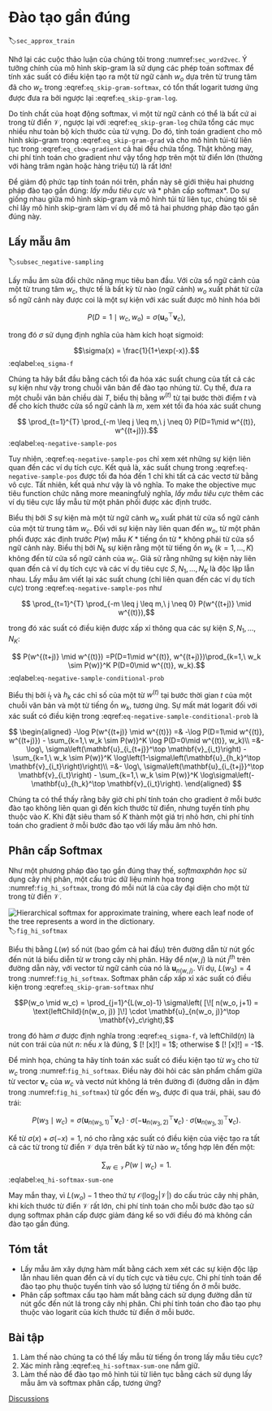 # Đào tạo gần đúng
:label:`sec_approx_train`

Nhớ lại các cuộc thảo luận của chúng tôi trong :numref:`sec_word2vec`. Ý tưởng chính của mô hình skip-gram là sử dụng các phép toán softmax để tính xác suất có điều kiện tạo ra một từ ngữ cảnh $w_o$ dựa trên từ trung tâm đã cho $w_c$ trong :eqref:`eq_skip-gram-softmax`, có tổn thất logarit tương ứng được đưa ra bởi ngược lại :eqref:`eq_skip-gram-log`. 

Do tính chất của hoạt động softmax, vì một từ ngữ cảnh có thể là bất cứ ai trong từ điển $\mathcal{V}$, ngược lại với :eqref:`eq_skip-gram-log` chứa tổng các mục nhiều như toàn bộ kích thước của từ vựng. Do đó, tính toán gradient cho mô hình skip-gram trong :eqref:`eq_skip-gram-grad` và cho mô hình túi-từ liên tục trong :eqref:`eq_cbow-gradient` cả hai đều chứa tổng. Thật không may, chi phí tính toán cho gradient như vậy tổng hợp trên một từ điển lớn (thường với hàng trăm ngàn hoặc hàng triệu từ) là rất lớn! 

Để giảm độ phức tạp tính toán nói trên, phần này sẽ giới thiệu hai phương pháp đào tạo gần đúng:
*lấy mẫu tiêu cực* và * phân cấp softmax*.
Do sự giống nhau giữa mô hình skip-gram và mô hình túi từ liên tục, chúng tôi sẽ chỉ lấy mô hình skip-gram làm ví dụ để mô tả hai phương pháp đào tạo gần đúng này. 

## Lấy mẫu âm
:label:`subsec_negative-sampling`

Lấy mẫu âm sửa đổi chức năng mục tiêu ban đầu. Với cửa sổ ngữ cảnh của một từ trung tâm $w_c$, thực tế là bất kỳ từ nào (ngữ cảnh) $w_o$ xuất phát từ cửa sổ ngữ cảnh này được coi là một sự kiện với xác suất được mô hình hóa bởi 

$$P(D=1\mid w_c, w_o) = \sigma(\mathbf{u}_o^\top \mathbf{v}_c),$$

trong đó $\sigma$ sử dụng định nghĩa của hàm kích hoạt sigmoid: 

$$\sigma(x) = \frac{1}{1+\exp(-x)}.$$
:eqlabel:`eq_sigma-f`

Chúng ta hãy bắt đầu bằng cách tối đa hóa xác suất chung của tất cả các sự kiện như vậy trong chuỗi văn bản để đào tạo nhúng từ. Cụ thể, đưa ra một chuỗi văn bản chiều dài $T$, biểu thị bằng $w^{(t)}$ từ tại bước thời điểm $t$ và để cho kích thước cửa sổ ngữ cảnh là $m$, xem xét tối đa hóa xác suất chung 

$$ \prod_{t=1}^{T} \prod_{-m \leq j \leq m,\ j \neq 0} P(D=1\mid w^{(t)}, w^{(t+j)}).$$
:eqlabel:`eq-negative-sample-pos`

Tuy nhiên, :eqref:`eq-negative-sample-pos` chỉ xem xét những sự kiện liên quan đến các ví dụ tích cực. Kết quả là, xác suất chung trong :eqref:`eq-negative-sample-pos` được tối đa hóa đến 1 chỉ khi tất cả các vectơ từ bằng vô cực. Tất nhiên, kết quả như vậy là vô nghĩa. To make the objective mục tiêu function chức năng more meaningfulý nghĩa,
*lấy mẫu tiêu cực*
thêm các ví dụ tiêu cực lấy mẫu từ một phân phối được xác định trước. 

Biểu thị bởi $S$ sự kiện mà một từ ngữ cảnh $w_o$ xuất phát từ cửa sổ ngữ cảnh của một từ trung tâm $w_c$. Đối với sự kiện này liên quan đến $w_o$, từ một phân phối được xác định trước $P(w)$ mẫu $K$ * tiếng ồn từ * không phải từ cửa sổ ngữ cảnh này. Biểu thị bởi $N_k$ sự kiện rằng một từ tiếng ồn $w_k$ ($k=1, \ldots, K$) không đến từ cửa sổ ngữ cảnh của $w_c$. Giả sử rằng những sự kiện này liên quan đến cả ví dụ tích cực và các ví dụ tiêu cực $S, N_1, \ldots, N_K$ là độc lập lẫn nhau. Lấy mẫu âm viết lại xác suất chung (chỉ liên quan đến các ví dụ tích cực) trong :eqref:`eq-negative-sample-pos` như 

$$ \prod_{t=1}^{T} \prod_{-m \leq j \leq m,\ j \neq 0} P(w^{(t+j)} \mid w^{(t)}),$$

trong đó xác suất có điều kiện được xấp xỉ thông qua các sự kiện $S, N_1, \ldots, N_K$: 

$$ P(w^{(t+j)} \mid w^{(t)}) =P(D=1\mid w^{(t)}, w^{(t+j)})\prod_{k=1,\ w_k \sim P(w)}^K P(D=0\mid w^{(t)}, w_k).$$
:eqlabel:`eq-negative-sample-conditional-prob`

Biểu thị bởi $i_t$ và $h_k$ các chỉ số của một từ $w^{(t)}$ tại bước thời gian $t$ của một chuỗi văn bản và một từ tiếng ồn $w_k$, tương ứng. Sự mất mát logarit đối với xác suất có điều kiện trong :eqref:`eq-negative-sample-conditional-prob` là 

$$
\begin{aligned}
-\log P(w^{(t+j)} \mid w^{(t)})
=& -\log P(D=1\mid w^{(t)}, w^{(t+j)}) - \sum_{k=1,\ w_k \sim P(w)}^K \log P(D=0\mid w^{(t)}, w_k)\\
=&-  \log\, \sigma\left(\mathbf{u}_{i_{t+j}}^\top \mathbf{v}_{i_t}\right) - \sum_{k=1,\ w_k \sim P(w)}^K \log\left(1-\sigma\left(\mathbf{u}_{h_k}^\top \mathbf{v}_{i_t}\right)\right)\\
=&-  \log\, \sigma\left(\mathbf{u}_{i_{t+j}}^\top \mathbf{v}_{i_t}\right) - \sum_{k=1,\ w_k \sim P(w)}^K \log\sigma\left(-\mathbf{u}_{h_k}^\top \mathbf{v}_{i_t}\right).
\end{aligned}
$$

Chúng ta có thể thấy rằng bây giờ chi phí tính toán cho gradient ở mỗi bước đào tạo không liên quan gì đến kích thước từ điển, nhưng tuyến tính phụ thuộc vào $K$. Khi đặt siêu tham số $K$ thành một giá trị nhỏ hơn, chi phí tính toán cho gradient ở mỗi bước đào tạo với lấy mẫu âm nhỏ hơn. 

## Phân cấp Softmax

Như một phương pháp đào tạo gần đúng thay thế,
*softmaxphân học*
sử dụng cây nhị phân, một cấu trúc dữ liệu minh họa trong :numref:`fig_hi_softmax`, trong đó mỗi nút lá của cây đại diện cho một từ trong từ điển $\mathcal{V}$. 

![Hierarchical softmax for approximate training, where each leaf node of the tree represents a word in the dictionary.](../img/hi-softmax.svg)
:label:`fig_hi_softmax`

Biểu thị bằng $L(w)$ số nút (bao gồm cả hai đầu) trên đường dẫn từ nút gốc đến nút lá biểu diễn từ $w$ trong cây nhị phân. Hãy để $n(w,j)$ là nút $j^\mathrm{th}$ trên đường dẫn này, với vector từ ngữ cảnh của nó là $\mathbf{u}_{n(w, j)}$. Ví dụ, $L(w_3) = 4$ trong :numref:`fig_hi_softmax`. Softmax phân cấp xấp xỉ xác suất có điều kiện trong :eqref:`eq_skip-gram-softmax` như 

$$P(w_o \mid w_c) = \prod_{j=1}^{L(w_o)-1} \sigma\left( [\![  n(w_o, j+1) = \text{leftChild}(n(w_o, j)) ]\!] \cdot \mathbf{u}_{n(w_o, j)}^\top \mathbf{v}_c\right),$$

trong đó hàm $\sigma$ được định nghĩa trong :eqref:`eq_sigma-f`, và $\text{leftChild}(n)$ là nút con trái của nút $n$: nếu $x$ là đúng, $ [\! [x]\!] = 1$; otherwise $ [\! [x]\!] = -1$. 

Để minh họa, chúng ta hãy tính toán xác suất có điều kiện tạo từ $w_3$ cho từ $w_c$ trong :numref:`fig_hi_softmax`. Điều này đòi hỏi các sản phẩm chấm giữa từ vector $\mathbf{v}_c$ của $w_c$ và vectơ nút không lá trên đường đi (đường dẫn in đậm trong :numref:`fig_hi_softmax`) từ gốc đến $w_3$, được đi qua trái, phải, sau đó trái: 

$$P(w_3 \mid w_c) = \sigma(\mathbf{u}_{n(w_3, 1)}^\top \mathbf{v}_c) \cdot \sigma(-\mathbf{u}_{n(w_3, 2)}^\top \mathbf{v}_c) \cdot \sigma(\mathbf{u}_{n(w_3, 3)}^\top \mathbf{v}_c).$$

Kể từ $\sigma(x)+\sigma(-x) = 1$, nó cho rằng xác suất có điều kiện của việc tạo ra tất cả các từ trong từ điển $\mathcal{V}$ dựa trên bất kỳ từ nào $w_c$ tổng hợp lên đến một: 

$$\sum_{w \in \mathcal{V}} P(w \mid w_c) = 1.$$
:eqlabel:`eq_hi-softmax-sum-one`

May mắn thay, vì $L(w_o)-1$ theo thứ tự $\mathcal{O}(\text{log}_2|\mathcal{V}|)$ do cấu trúc cây nhị phân, khi kích thước từ điển $\mathcal{V}$ rất lớn, chi phí tính toán cho mỗi bước đào tạo sử dụng softmax phân cấp được giảm đáng kể so với điều đó mà không cần đào tạo gần đúng. 

## Tóm tắt

* Lấy mẫu âm xây dựng hàm mất bằng cách xem xét các sự kiện độc lập lẫn nhau liên quan đến cả ví dụ tích cực và tiêu cực. Chi phí tính toán để đào tạo phụ thuộc tuyến tính vào số lượng từ tiếng ồn ở mỗi bước.
* Phân cấp softmax cấu tạo hàm mất bằng cách sử dụng đường dẫn từ nút gốc đến nút lá trong cây nhị phân. Chi phí tính toán cho đào tạo phụ thuộc vào logarit của kích thước từ điển ở mỗi bước.

## Bài tập

1. Làm thế nào chúng ta có thể lấy mẫu từ tiếng ồn trong lấy mẫu tiêu cực?
1. Xác minh rằng :eqref:`eq_hi-softmax-sum-one` nắm giữ.
1. Làm thế nào để đào tạo mô hình túi từ liên tục bằng cách sử dụng lấy mẫu âm và softmax phân cấp, tương ứng?

[Discussions](https://discuss.d2l.ai/t/382)
